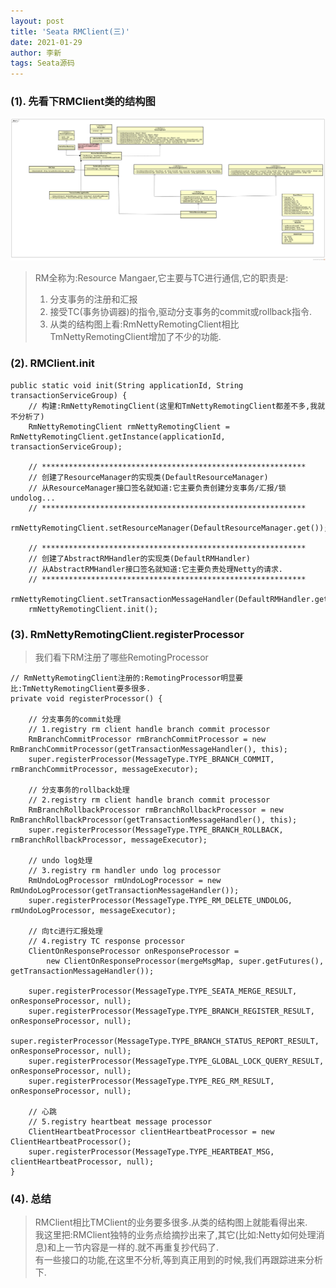 ```yaml
---
layout: post
title: 'Seata RMClient(三)'
date: 2021-01-29
author: 李新
tags: Seata源码
---
```


### (1). 先看下RMClient类的结构图
!["RMClient类结构图"](/assets/seata/imgs/seata-RMClient.jpg)

> RM全称为:Resource Mangaer,它主要与TC进行通信,它的职责是:  
> 1. 分支事务的注册和汇报
> 2. 接受TC(事务协调器)的指令,驱动分支事务的commit或rollback指令.   
> 3. 从类的结构图上看:RmNettyRemotingClient相比TmNettyRemotingClient增加了不少的功能.   

### (2). RMClient.init
```
public static void init(String applicationId, String transactionServiceGroup) {
	// 构建:RmNettyRemotingClient(这里和TmNettyRemotingClient都差不多,我就不分析了)
	RmNettyRemotingClient rmNettyRemotingClient = RmNettyRemotingClient.getInstance(applicationId, transactionServiceGroup);
	
	// ***********************************************************
	// 创建了ResourceManager的实现类(DefaultResourceManager)
	// 从ResourceManager接口签名就知道:它主要负责创建分支事务/汇报/锁undolog...
	// ***********************************************************
	rmNettyRemotingClient.setResourceManager(DefaultResourceManager.get());
	
	// ***********************************************************
	// 创建了AbstractRMHandler的实现类(DefaultRMHandler)
	// 从AbstractRMHandler接口签名就知道:它主要负责处理Netty的请求.
	// ***********************************************************
	rmNettyRemotingClient.setTransactionMessageHandler(DefaultRMHandler.get());
	rmNettyRemotingClient.init();
```
### (3). RmNettyRemotingClient.registerProcessor
> 我们看下RM注册了哪些RemotingProcessor

```
// RmNettyRemotingClient注册的:RemotingProcessor明显要比:TmNettyRemotingClient要多很多.
private void registerProcessor() {
	
	// 分支事务的commit处理
	// 1.registry rm client handle branch commit processor
	RmBranchCommitProcessor rmBranchCommitProcessor = new RmBranchCommitProcessor(getTransactionMessageHandler(), this);
	super.registerProcessor(MessageType.TYPE_BRANCH_COMMIT, rmBranchCommitProcessor, messageExecutor);
	
	// 分支事务的rollback处理
	// 2.registry rm client handle branch commit processor
	RmBranchRollbackProcessor rmBranchRollbackProcessor = new RmBranchRollbackProcessor(getTransactionMessageHandler(), this);
	super.registerProcessor(MessageType.TYPE_BRANCH_ROLLBACK, rmBranchRollbackProcessor, messageExecutor);
	
	// undo log处理
	// 3.registry rm handler undo log processor
	RmUndoLogProcessor rmUndoLogProcessor = new RmUndoLogProcessor(getTransactionMessageHandler());
	super.registerProcessor(MessageType.TYPE_RM_DELETE_UNDOLOG, rmUndoLogProcessor, messageExecutor);
	
	// 向tc进行汇报处理
	// 4.registry TC response processor
	ClientOnResponseProcessor onResponseProcessor =
		new ClientOnResponseProcessor(mergeMsgMap, super.getFutures(), getTransactionMessageHandler());
	
	super.registerProcessor(MessageType.TYPE_SEATA_MERGE_RESULT, onResponseProcessor, null);
	super.registerProcessor(MessageType.TYPE_BRANCH_REGISTER_RESULT, onResponseProcessor, null);
	super.registerProcessor(MessageType.TYPE_BRANCH_STATUS_REPORT_RESULT, onResponseProcessor, null);
	super.registerProcessor(MessageType.TYPE_GLOBAL_LOCK_QUERY_RESULT, onResponseProcessor, null);
	super.registerProcessor(MessageType.TYPE_REG_RM_RESULT, onResponseProcessor, null);
	
	// 心跳
	// 5.registry heartbeat message processor
	ClientHeartbeatProcessor clientHeartbeatProcessor = new ClientHeartbeatProcessor();
	super.registerProcessor(MessageType.TYPE_HEARTBEAT_MSG, clientHeartbeatProcessor, null);
}
```

### (4). 总结
> RMClient相比TMClient的业务要多很多.从类的结构图上就能看得出来.  
> 我这里把:RMClient独特的业务点给摘抄出来了,其它(比如:Netty如何处理消息)和上一节内容是一样的.就不再重复抄代码了.  
> 有一些接口的功能,在这里不分析,等到真正用到的时候,我们再跟踪进来分析下.
